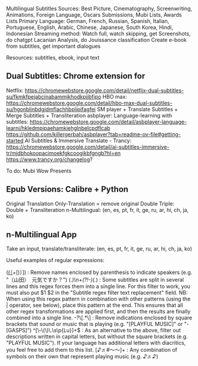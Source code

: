 Multilingual Subtitles 
Sources: Best Picture, Cinematography, Screenwriting, Animations, Foreign Language, Oscars Submissions, Mubi Lists, Awards Lists
Primary Language: German, French, Russian, Spanish, Italian, Portuguese, English, Arabic, Chinese, Japanese, South Korea, Hindi, Indonesian
Streaming method: Watch full, watch skipping, get Screenshots, do chatgpt Lacanian Analysis, do Jouissance classification 
Create e-book from subtitles, get important dialogues

Resources: subtitles, ebook, input text

## Dual Subtitles: Chrome extension for 
Netflix: https://chromewebstore.google.com/detail/netflix-dual-subtitles-su/fkmkfpejabcjnabammjkhodkpjjbfipo
HBO max: https://chromewebstore.google.com/detail/hbo-max-dual-subtitles-su/hgonbljnbdgjdmflachhbplipifagfei
SM player + Translate Subtitles + Merge Subtitles + Transliteration
asbplayer: Language-learning with subtitles: https://chromewebstore.google.com/detail/asbplayer-language-learni/hkledmpjpaehamkiehglnbelcpdflcab
https://github.com/killergerbah/asbplayer?tab=readme-ov-file#getting-started
AI Subtitles & Immersive Translate - Trancy: https://chromewebstore.google.com/detail/ai-subtitles-immersive-tr/mjdbhokoopacimoekfgkcoogikbfgngb?hl=en
https://www.trancy.org/changelog?

To do:
Mubi
Wow Presents

## Epub Versions: Calibre + Python
Original
Translation
Only-Translation = remove original
Double
Triple: Double + Transliteration
n-Multilingual: (en, es, pt, fr, it, ge, ru, ar, hi, ch, ja, ko)

## n-Multilingual App
Take an input, translate/transliterate:
(en, es, pt, fr, it, ge, ru, ar, hi, ch, ja, ko)


Useful examples of regular expressions:

([\(（]([^\(\)（）]|(([\(（][^\(\)（）]+[\)）])))+[\)）]) : Remove names enclosed by parenthesis to indicate speakers (e.g. "（山田）　元気ですか？")
(.*)\n+(?!-)(.*) : Some subtitles are split in several lines and this regex forces them into a single line. For this filter to work, you must also put $1 $2 in the "Subtitle regex filter text replacement" field.
NB: When using this regex pattern in combination with other patterns (using the | operator, see below), place this pattern at the end. This ensures that all other regex transformations are applied first, and then the results are finally combined into a single line.
-?\[.*\] : Remove indications enclosed by square brackets that sound or music that is playing (e.g. "[PLAYFUL MUSIC]" or "-[GASPS]")
^[\-\(\)\.\s\p{Lu}]+$ : As an alternative to the above, filter out descriptions written in capital letters, but without the square brackets (e.g. "PLAYFUL MUSIC"). If your language has additional letters with diacritics, you feel free to add them to this list.
[♪♬#～〜]+ : Any combination of symbols on their own that represent playing music (e.g. ♪♬♪)
